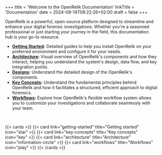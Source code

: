 +++
title = 'Welcome to the OpenRelik Documentation'
linkTitle = 'Documentation'
date = 2024-08-14T08:22:26+02:00
draft = false
+++

OpenRelik is a powerful, open-source platform designed to streamline and enhance your digital forensic investigations. Whether you're a seasoned professional or just starting your journey in the field, this documentation hub is your go-to resource.

* **[Getting Started](getting-started/):** Detailed guides to help you install OpenRelik on your preferred environment and configure it for your needs.
* **[Architecture](architecture/):** Visual overview of OpenRelik's components and how they interact, helping you understand the system's design, data flow, and key integration points.
* **[Designs](designs/):** Understand the detailed design of the OpenRelik's components.
* **[Key Concepts](key-concepts/):** Understand the fundamental principles behind OpenRelik and how it facilitates a structured, efficient approach to digital forensics.
* **[Workflows](workflows/):** Explore how OpenRelik's flexible workflow system allows you to customize your investigations and collaborate seamlessly with your team.

<br>

{{< cards >}}
    {{< card link="getting-started" title="Getting started" icon="star" >}}
    {{< card link="key-concepts" title="Key concepts" icon="key" >}}
    {{< card link="architecture" title="Architecture" icon="information-circle" >}}
    {{< card link="workflows" title="Workflows" icon="play" >}}
{{< /cards >}}

